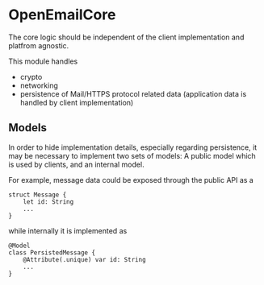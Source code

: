# OpenEmailCore

The core logic should be independent of the client implementation and platfrom agnostic. 

This module handles
- crypto
- networking
- persistence of Mail/HTTPS protocol related data (application data is handled by client implementation)

## Models

In order to hide implementation details, especially regarding persistence, it may be necessary to implement two sets of models: A public model which is used by clients, and an internal model.

For example, message data could be exposed through the public API as a 

```
struct Message {
    let id: String
    ...
}
```

while internally it is implemented as

```
@Model
class PersistedMessage {
    @Attribute(.unique) var id: String
    ...
}
```

